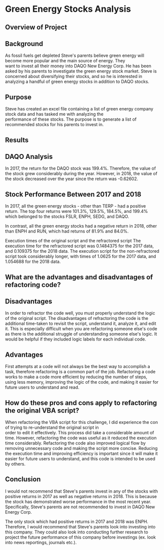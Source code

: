 # Green Energy Stocks Analysis

## Overview of Project

  ## Background
  As fossil fuels get depleted Steve's parents believe green energy will become more popular and the main source of energy. They   
  want to invest all their money into DAQO New Energy Corp. He has been asked by his parents to investigate the green energy 
  stock market.  Steve is concerned about diversifying their stocks, and so he is interested in analyzing a handful of green energy stocks in addition to DAQO stocks.
  
  ## Purpose 
  Steve has created an excel file containing a list of green energy company stock data and has tasked me with analyzing the   
  performance of these stocks. The purpose is to generate a list of recommended stocks for his parents to invest in. 

## Results
   
   ## DAQO Analysis  
   In 2017, the return for the DAQO stock was 199.4%. Therefore, the value of the stock grew considerably during the year. However, 
   in 2018, the value of the stock decreased over the year since the return was -0.62602. 
   
   ## Stock Performance Between 2017 and 2018
   In 2017, all the green energy stocks - other than TERP - had a positive return. The top four returns were 101.3%, 129.5%, 
   184.5%, and 199.4% which belonged to the stocks FSLR, ENPH, SEDG, and DAQO.
   
   In contrast, all the green energy stocks had a negative return in 2018, other than ENPH and RUN, which had returns of 81.9% and 
   84.0%. 
   
   Execution times of the original script and the refractored script
   The execution time for the refractored script was 0.1484375 for the 2017 data, and 0.109375 for the 2018 data. The execution 
   script for the non-refractored script took considerably longer, with times of 1.0625 for the 2017 data, and 1.054688 for the 
   2018 data.

## What are the advantages and disadvantages of refactoring code?

   ## Disadvantages
   In order to refractor the code well, you must properly understand the logic of the original script. The disadvantages of 
   refractoring the code is the additional time-taken to revisit the script, understand it, analyze it, and edit it. This is
   especially difficult when you are refactoring someone else's code as there is the additional struggle of understanding someone 
   else's logic. It would be helpful if they included logic labels for each individual code.
 
   ## Advantages
   First attempts at a code will not always be the best way to accomplish a task, therefore refactoring is a common part of the 
   job. Refactoring a code works to make a code more efficient by reducing the number of steps, using less memory, improving the 
   logic of the code, and making it easier for future users to understand and read.  

## How do these pros and cons apply to refactoring the original VBA script?

  When refactoring the VBA script for this challenge, I did experience the con of trying to re-understand the original script in   
  order to edit it effectively. This process did take a considerable amount of time. However, refactoring the code was useful as it 
  reduced the execution time considerably. Refactoring the code also improved logical flow by removing unnecessary code and making 
  the script more concise. Reducing the execution time and improving efficiency is important since it will make it easier for 
  future users to understand, and this code is intended to be used by others.

## Conclusion
   I would not recommend that Steve's parents invest in any of the stocks with positive returns in 2017 as well as negative returns    in 2018. This is because the stock has demonstrated worse performance in the most recent year. Specifically, Steve's parents are 
   not recommended to invest in DAQO New Energy Corp. 
   
   The only stock which had positive returns in 2017 and 2018 was ENPH. Therefore, I would recommend that Steve's parents look into 
   investing into this company. They could also look into conducting further research to project the future performance of this 
   company before investings (ex. look into news reportings, journals etc.). 


